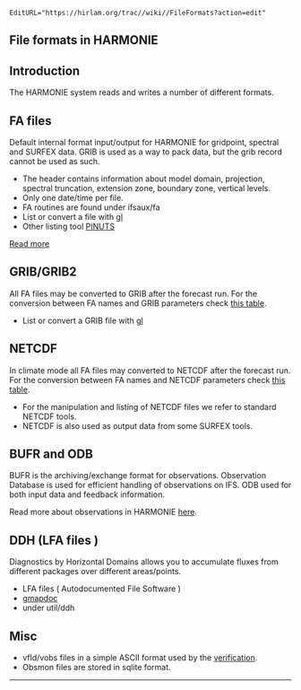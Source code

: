 ```@meta
EditURL="https://hirlam.org/trac//wiki//FileFormats?action=edit"
```


## File formats in HARMONIE

## Introduction

 The HARMONIE system reads and writes a number of different formats. 

## FA files

 Default internal format input/output for HARMONIE for gridpoint, spectral and SURFEX data. GRIB is used as a way to pack data, but the grib record cannot be used as such.

 * The header contains information about model domain, projection, spectral truncation, extension zone, boundary zone, vertical levels. 
 * Only one date/time per file.
 * FA routines are found under ifsaux/fa
 * List or convert a file with [gl](./PostPP/gl.md)
 * Other listing tool [PINUTS](http://www.cnrm.meteo.fr/gmapdoc/spip.php?page=recherche&recherche=PINUTS)

 [Read more](http://www.cnrm.meteo.fr/gmapdoc/spip.php?page=recherche&recherche=FA+)


## GRIB/GRIB2

 All FA files may be converted to GRIB after the forecast run. For the conversion between FA names and GRIB parameters check [this table](./Forecast/Outputlist/43h2.md).

 * List or convert a GRIB file with [gl](./PostPP/gl.md)

## NETCDF

 In climate mode all FA files may converted to NETCDF after the forecast run. For the conversion between FA names and NETCDF parameters check [this table](https://hirlam.org/trac/browser/Harmonie/util/gl/inc/nc_tab.h).

 * For the manipulation and listing of NETCDF files we refer to standard NETCDF tools.
 * NETCDF is also used as output data from some SURFEX tools.

## BUFR and ODB

 BUFR is the archiving/exchange format for observations. Observation Database is used for efficient handling of observations on IFS. ODB used for both input data and feedback information.

 Read more about observations in HARMONIE [here](./UseofObservation.md).

## DDH (LFA files )

 Diagnostics by Horizontal Domains allows you to accumulate fluxes from different packages over different areas/points. 
 
 * LFA files ( Autodocumented File Software )
 * [gmapdoc](http://www.cnrm.meteo.fr/gmapdoc/spip.php?article44&var_recherche=LFA&var_lang=en)
 * under util/ddh

## Misc
 
 * vfld/vobs files in a simple ASCII format used by the [verification](./PostPP/Verification.md).
 * Obsmon files are stored in sqlite format.


----


